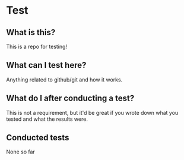 # Test

## What is this?
This is a repo for testing!

## What can I test here?
Anything related to github/git and how it works. 

## What do I after conducting a test?
This is not a requirement, but it'd be great if you wrote down what you tested and what the results were. 

## Conducted tests
None so far 
